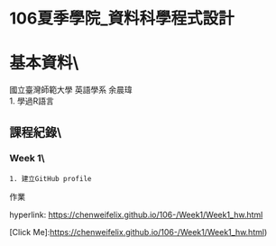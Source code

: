 # 106夏季學院_資料科學程式設計
# 基本資料\
國立臺灣師範大學  英語學系  余晨瑋\
	1. 學過R語言

## 課程紀錄\
### Week 1\
	1. 建立GitHub profile

作業

hyperlink: https://chenweifelix.github.io/106-/Week1/Week1_hw.html

[Click Me]:https://chenweifelix.github.io/106-/Week1/Week1_hw.html)
